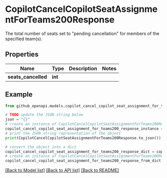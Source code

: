 # CopilotCancelCopilotSeatAssignmentForTeams200Response

The total number of seats set to \"pending cancellation\" for members of the specified team(s).

## Properties

Name | Type | Description | Notes
------------ | ------------- | ------------- | -------------
**seats_cancelled** | **int** |  | 

## Example

```python
from github_openapi.models.copilot_cancel_copilot_seat_assignment_for_teams200_response import CopilotCancelCopilotSeatAssignmentForTeams200Response

# TODO update the JSON string below
json = "{}"
# create an instance of CopilotCancelCopilotSeatAssignmentForTeams200Response from a JSON string
copilot_cancel_copilot_seat_assignment_for_teams200_response_instance = CopilotCancelCopilotSeatAssignmentForTeams200Response.from_json(json)
# print the JSON string representation of the object
print(CopilotCancelCopilotSeatAssignmentForTeams200Response.to_json())

# convert the object into a dict
copilot_cancel_copilot_seat_assignment_for_teams200_response_dict = copilot_cancel_copilot_seat_assignment_for_teams200_response_instance.to_dict()
# create an instance of CopilotCancelCopilotSeatAssignmentForTeams200Response from a dict
copilot_cancel_copilot_seat_assignment_for_teams200_response_from_dict = CopilotCancelCopilotSeatAssignmentForTeams200Response.from_dict(copilot_cancel_copilot_seat_assignment_for_teams200_response_dict)
```
[[Back to Model list]](../README.md#documentation-for-models) [[Back to API list]](../README.md#documentation-for-api-endpoints) [[Back to README]](../README.md)


